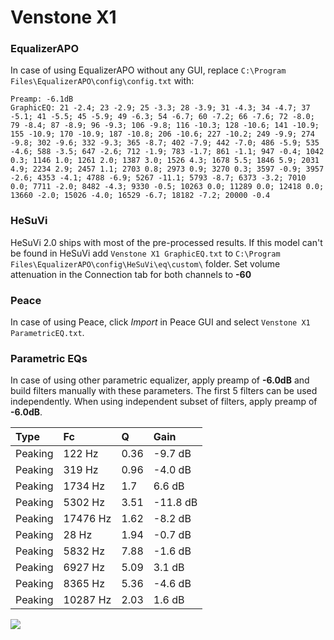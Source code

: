 # Venstone X1

### EqualizerAPO
In case of using EqualizerAPO without any GUI, replace `C:\Program Files\EqualizerAPO\config\config.txt`
with:
```
Preamp: -6.1dB
GraphicEQ: 21 -2.4; 23 -2.9; 25 -3.3; 28 -3.9; 31 -4.3; 34 -4.7; 37 -5.1; 41 -5.5; 45 -5.9; 49 -6.3; 54 -6.7; 60 -7.2; 66 -7.6; 72 -8.0; 79 -8.4; 87 -8.9; 96 -9.3; 106 -9.8; 116 -10.3; 128 -10.6; 141 -10.9; 155 -10.9; 170 -10.9; 187 -10.8; 206 -10.6; 227 -10.2; 249 -9.9; 274 -9.8; 302 -9.6; 332 -9.3; 365 -8.7; 402 -7.9; 442 -7.0; 486 -5.9; 535 -4.6; 588 -3.5; 647 -2.6; 712 -1.9; 783 -1.7; 861 -1.1; 947 -0.4; 1042 0.3; 1146 1.0; 1261 2.0; 1387 3.0; 1526 4.3; 1678 5.5; 1846 5.9; 2031 4.9; 2234 2.9; 2457 1.1; 2703 0.8; 2973 0.9; 3270 0.3; 3597 -0.9; 3957 -2.6; 4353 -4.1; 4788 -6.9; 5267 -11.1; 5793 -8.7; 6373 -3.2; 7010 0.0; 7711 -2.0; 8482 -4.3; 9330 -0.5; 10263 0.0; 11289 0.0; 12418 0.0; 13660 -2.0; 15026 -4.0; 16529 -6.7; 18182 -7.2; 20000 -0.4
```

### HeSuVi
HeSuVi 2.0 ships with most of the pre-processed results. If this model can't be found in HeSuVi add
`Venstone X1 GraphicEQ.txt` to `C:\Program Files\EqualizerAPO\config\HeSuVi\eq\custom\` folder.
Set volume attenuation in the Connection tab for both channels to **-60**

### Peace
In case of using Peace, click *Import* in Peace GUI and select `Venstone X1 ParametricEQ.txt`.

### Parametric EQs
In case of using other parametric equalizer, apply preamp of **-6.0dB** and build filters manually
with these parameters. The first 5 filters can be used independently.
When using independent subset of filters, apply preamp of **-6.0dB**.

| Type    | Fc       |    Q | Gain     |
|:--------|:---------|:-----|:---------|
| Peaking | 122 Hz   | 0.36 | -9.7 dB  |
| Peaking | 319 Hz   | 0.96 | -4.0 dB  |
| Peaking | 1734 Hz  | 1.7  | 6.6 dB   |
| Peaking | 5302 Hz  | 3.51 | -11.8 dB |
| Peaking | 17476 Hz | 1.62 | -8.2 dB  |
| Peaking | 28 Hz    | 1.94 | -0.7 dB  |
| Peaking | 5832 Hz  | 7.88 | -1.6 dB  |
| Peaking | 6927 Hz  | 5.09 | 3.1 dB   |
| Peaking | 8365 Hz  | 5.36 | -4.6 dB  |
| Peaking | 10287 Hz | 2.03 | 1.6 dB   |

![](https://raw.githubusercontent.com/jaakkopasanen/AutoEq/master/results/rtings/avg/Venstone%20X1/Venstone%20X1.png)